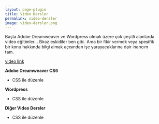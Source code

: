 ```yaml
---
layout: page-plugin
title: Video Dersler
permalink: video-dersler
image: video-dersler.png
---
```

Başta Adobe Dreamweaver ve Wordpress olmak üzere çok çeşitli alanlarda video eğitimler... Biraz eskidiler ben gibi. Ama bir fikir vermek veya spesifik bir konu hakkında bilgi almak  açısından işe yarayacaklarına dair inancım tam.

[video link](https://youtu.be/iWowJBRMtpc?t=90s)

**Adobe Dreamweaver CS6**

* CSS ile düzenle
 
**Wordpress**

* CSS ile düzenle

**Diğer Video Dersler**

* CSS ile düzenle